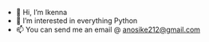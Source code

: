 - 👋 Hi, I’m Ikenna
- 👀 I’m interested in everything Python
- 📫 You can send me an email @ anosike212@gmail.com

<!---
anosike-ikenna/anosike-ikenna is a ✨ special ✨ repository because its `README.md` (this file) appears on your GitHub profile.
You can click the Preview link to take a look at your changes.
--->
